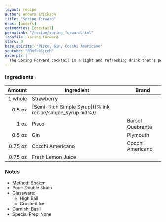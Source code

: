 ```yaml
---
layout: recipe
author: Anders Erickson
title: "Spring Forward"
eras: [anders]
categories: [cocktail]
permalink: "/recipe/spring_forward.html"
iconfile: spring_forward
stars: 0
base_spirits: "Pisco, Gin, Cocchi Americano"
youtube: "RRvfkkSjceM"
excerpt: |
  The Spring Forward cocktail is a light and refreshing drink that's perfect for the warmer months.
---
```


### Ingredients

|  Amount | Ingredient                                                | Brand            |
| ------: | --------------------------------------------------------- | ---------------- |
| 1 whole | Strawberry                                                |
|  0.5 oz | [Semi-Rich Simple Syrup]({%link recipe/simple_syrup.md%}) |
|    1 oz | Pisco                                                     | Barsol Quebranta |
|  0.5 oz | Gin                                                       | Plymouth         |
| 0.75 oz | Cocchi Americano                                          | Cocchi Americano |
| 0.75 oz | Fresh Lemon Juice                                         |

### Notes

- Method: Shaken
- Pour: Double Strain
- Glassware:
  - High Ball
  - Crushed Ice
- Garnish: Basil
- Special Prep: None
